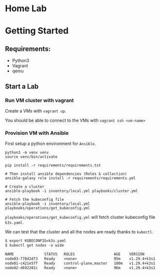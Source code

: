 Home Lab
================

# Getting Started

## Requirements:
- Python3
- Vagrant
- qemu

## Start a Lab

### Run VM cluster with vagrant

Create a VMs with `vagrant up`.

You should be able to connect to the VMs with `vagrant ssh <vm-name>`

### Provision VM with Ansible

First setup a python environment for `Ansible`.

```shell
python3 -m venv venv
source venv/bin/activate

pip install -r requirements/requirements.txt

# Then install ansible dependencies (Roles & collection)
ansible-galaxy role install -r requirements/requirements.yml

# Create a cluster
ansible-playbook -i inventory/local.yml playbooks/cluster.yml

# Fetch the kubeconfig file
ansible-playbook -i inventory/local.yml playbooks/operations/get_kubeconfig.yml
```

`playbooks/operations/get_kubeconfig.yml` will fetch cluster kubeconfig file `k3s.yaml`.

We can test that the cluster and all the nodes are ready thanks to `kubectl`.

```txt
$ export KUBECONFIG=k3s.yaml
$ kubectl get nodes -o wide

NAME              STATUS   ROLES                  AGE    VERSION        INTERNAL-IP       EXTERNAL-IP   OS-IMAGE             KERNEL-VERSION      CONTAINER-RUNTIME
node03-770d2d73   Ready    <none>                 95m    v1.29.4+k3s1   192.168.121.130   <none>        Ubuntu 22.04.3 LTS   5.15.0-91-generic   containerd://1.7.15-k3s1
node01-c421e57f   Ready    control-plane,master   100m   v1.29.4+k3s1   192.168.121.59    <none>        Ubuntu 22.04.3 LTS   5.15.0-91-generic   containerd://1.7.15-k3s1
node02-d692201c   Ready    <none>                 96m    v1.29.4+k3s1   192.168.121.27    <none>        Ubuntu 22.04.3 LTS   5.15.0-91-generic   containerd://1.7.15-k3s1
```
